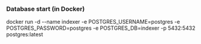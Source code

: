### Database start (in Docker)

docker run -d --name indexer -e POSTGRES_USERNAME=postgres -e POSTGRES_PASSWORD=postgres -e POSTGRES_DB=indexer -p 5432:5432 postgres:latest
